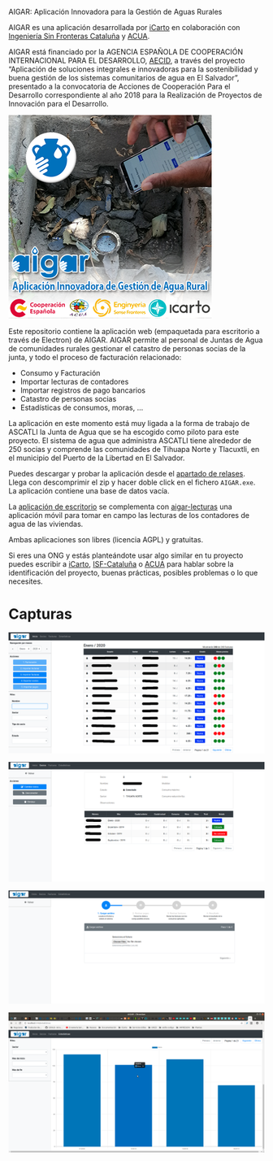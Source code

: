 AIGAR: Aplicación Innovadora para la Gestión de Aguas Rurales

AIGAR es una aplicación desarrollada por [iCarto](https://icarto.es/) en colaboración con [Ingeniería Sin Fronteras Cataluña](https://esf-cat.org/) y [ACUA](http://acua.org.sv/).

AIGAR está financiado por la AGENCIA ESPAÑOLA DE COOPERACIÓN INTERNACIONAL PARA EL DESARROLLO, [AECID](https://www.aecid.es), a través del proyecto “Aplicación de soluciones integrales e innovadoras para la sostenibilidad y buena gestión de los sistemas comunitarios de agua en El Salvador”, presentado a la convocatoria de Acciones de Cooperación Para el Desarrollo correspondiente al año 2018 para la Realización de Proyectos de Innovación para el Desarrollo.

![splash](desktop/app/splash.png)

Este repositorio contiene la aplicación web (empaquetada para escritorio a través de Electron) de AIGAR. AIGAR permite al personal de Juntas de Agua de comunidades rurales gestionar el catastro de personas socias de la junta, y todo el proceso de facturación relacionado:

-   Consumo y Facturación
-   Importar lecturas de contadores
-   Importar registros de pago bancarios
-   Catastro de personas socias
-   Estadísticas de consumos, moras, ...

La aplicación en este momento está muy ligada a la forma de trabajo de ASCATLI la Junta de Agua que se ha escogido como piloto para este proyecto. El sistema de agua que administra ASCATLI tiene alrededor de 250 socias y comprende las comunidades de Tihuapa Norte y Tlacuxtli, en el municipio del Puerto de la Libertad en El Salvador.

Puedes descargar y probar la aplicación desde el [apartado de relases](https://gitlab.com/icarto/aigar/-/relases). Llega con descomprimir el zip y hacer doble click en el fichero `AIGAR.exe`. La aplicación contiene una base de datos vacía.

La [aplicación de escritorio](https://gitlab.com/icarto/aigar) se complementa con [aigar-lecturas](https://gitlab.com/icarto/aigar-lecturas) una aplicación móvil para tomar en campo las lecturas de los contadores de agua de las viviendas.

Ambas aplicaciones son libres (licencia AGPL) y gratuitas.

Si eres una ONG y estás planteándote usar algo similar en tu proyecto puedes escribir a [iCarto](https://icarto.es/contacta/), [ISF-Cataluña](https://esf-cat.org/es/contacta/) o [ACUA](http://acua.org.sv/index.php/contactenos) para hablar sobre la identificación del proyecto, buenas prácticas, posibles problemas o lo que necesites.

# Capturas

![Página principal](docs/principal.png)

![Datos de Persona Socia](docs/persona_socia.png)

![Importar pagos](docs/importar_pagos.png)

![Estadísticas](docs/estadisticas_mora.png)
